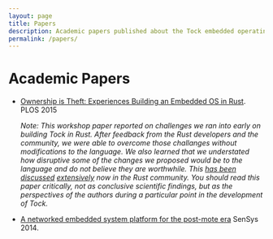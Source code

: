 ```yaml
---
layout: page
title: Papers
description: Academic papers published about the Tock embedded operating system
permalink: /papers/
---
```


# Academic Papers

  * [Ownership is Theft: Experiences Building an Embedded OS in
    Rust](/assets/papers/tock-plos2015.pdf). PLOS 2015

    _Note: This workshop paper reported on challenges we ran into early on
    building Tock in Rust. After feedback from the Rust developers and the
    community, we were able to overcome those challanges without
    modifications to the language. We also learned that we understated how
    disruptive some of the changes we proposed would be to the language and
    do not believe they are worthwhile. This [has
    been](https://users.rust-lang.org/t/rfc-and-paper-experiences-building-an-os-in-rust/3110)
    [discussed](https://www.reddit.com/r/rust/comments/3nbt2d/ownership_is_theft_experiences_building_an/)
    [extensively](https://www.reddit.com/r/rust/comments/655816/ownership_is_theft_experiences_building_an/)
    now in the Rust community. You should read this paper critically, not as
    conclusive scientific findings, but as the perspectives of the authors
    during a particular point in the development of Tock._

  * [A networked embedded system platform for the post-mote
    era](/assets/papers/platform-sensys14.pdf) SenSys 2014.

